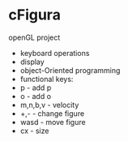 # cFigura
openGL project 
- keyboard operations
- display
- object-Oriented programming
- functional keys:
 - p - add p
 - o - add o
 - m,n,b,v - velocity
 - +,- - change figure
 - wasd - move figure
 - cx - size
